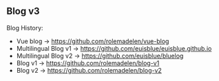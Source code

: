 ## Blog v3

Blog History:
- Vue blog → https://github.com/rolemadelen/vue-blog
- Multilingual Blog v1 → https://github.com/euisblue/euisblue.github.io
- Multilingual Blog v2 → https://github.com/euisblue/bluelog
- Blog v1 → https://github.com/rolemadelen/blog-v1
- Blog v2 → https://github.com/rolemadelen/blog-v2
